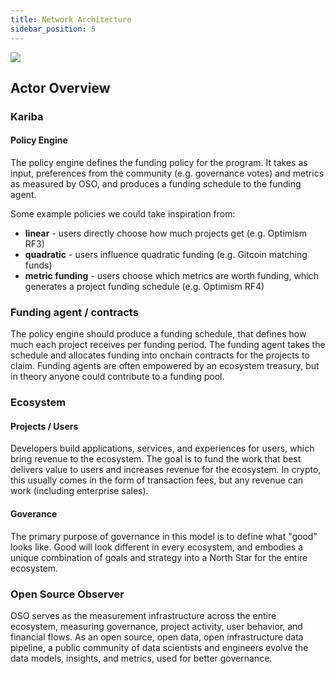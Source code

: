 ```yaml
---
title: Network Architecture
sidebar_position: 5
---
```


[![](https://mermaid.ink/img/pako:eNp9lE1v2zAMhv-KoHOD3nMYkC3dUHRZgmbbpd5BkRlHq00ZlJQsKPrfR1tyErlB7Is-HpF6X9J-k9qWIKdyMpkU6I2vYSoKyS_2KwVua3vQO0VefH8uUPDjwqYi1e6EdfalkMsWUKxtIA1iuXFAe6BC_ols96jWdNh6KWZtK-7FbPWY7bemhdogMDRXXp3mGWSwhH9AA5OmLk-Eqj467xiapeG1GGIyYYkrshocAzz9dM754VaJtodOVc-yno85I7ZgM-urIQHLkXvaNk1A44983QdtHUeBJrvv3nqWyNvfLHuKCtnhe_G7X81AT6BcoCyS-JkWc6_J_gXdW7RKw2w_uJjxlxvnGE5GoZ-DqcsktD8zChGpZ9gDBkjccMuRIWxnpB9xa6lJcNQ-IhbgyehTzWxtdIo2xI7c14DD5VQF6COTK1j0B4a7pdaI4IWCG1Se8gYYpdzERq3xqshsFJfhqR-IH-APll7zevTquzr2A_GA1fib6bW_RDsMVsmLS0Jb9KRiPyyRP3OD57Ur6aKIuaHYOGOHT0kj98Xi1lQsd0DPofMWuHRoRbAFAu71a3U-RTgX-oQN_dyB8k42QI0yJf_b3rqlQvodNGxQ938rVedmge_MqeDt-ohaTj0FuJNkQ7WT062qHc9CWyoPc6O4Mk1aff8PNmWg1g?type=png)](https://mermaid.live/edit#pako:eNp9lE1v2zAMhv-KoHOD3nMYkC3dUHRZgmbbpd5BkRlHq00ZlJQsKPrfR1tyErlB7Is-HpF6X9J-k9qWIKdyMpkU6I2vYSoKyS_2KwVua3vQO0VefH8uUPDjwqYi1e6EdfalkMsWUKxtIA1iuXFAe6BC_ols96jWdNh6KWZtK-7FbPWY7bemhdogMDRXXp3mGWSwhH9AA5OmLk-Eqj467xiapeG1GGIyYYkrshocAzz9dM754VaJtodOVc-yno85I7ZgM-urIQHLkXvaNk1A44983QdtHUeBJrvv3nqWyNvfLHuKCtnhe_G7X81AT6BcoCyS-JkWc6_J_gXdW7RKw2w_uJjxlxvnGE5GoZ-DqcsktD8zChGpZ9gDBkjccMuRIWxnpB9xa6lJcNQ-IhbgyehTzWxtdIo2xI7c14DD5VQF6COTK1j0B4a7pdaI4IWCG1Se8gYYpdzERq3xqshsFJfhqR-IH-APll7zevTquzr2A_GA1fib6bW_RDsMVsmLS0Jb9KRiPyyRP3OD57Ur6aKIuaHYOGOHT0kj98Xi1lQsd0DPofMWuHRoRbAFAu71a3U-RTgX-oQN_dyB8k42QI0yJf_b3rqlQvodNGxQ938rVedmge_MqeDt-ohaTj0FuJNkQ7WT062qHc9CWyoPc6O4Mk1aff8PNmWg1g)

## Actor Overview

### Kariba

#### Policy Engine

The policy engine defines the funding policy for the program.
It takes as input, preferences from the community (e.g. governance votes)
and metrics as measured by OSO,
and produces a funding schedule to the funding agent.

Some example policies we could take inspiration from:

- **linear** - users directly choose how much projects get (e.g. Optimism RF3)
- **quadratic** - users influence quadratic funding (e.g. Gitcoin matching funds)
- **metric funding** - users choose which metrics are worth funding, which generates a project funding schedule (e.g. Optimism RF4)

### Funding agent / contracts

The policy engine should produce a funding schedule, that defines how much
each project receives per funding period.
The funding agent takes the schedule and allocates funding into onchain
contracts for the projects to claim.
Funding agents are often empowered by an ecosystem treasury,
but in theory anyone could contribute to a funding pool.

### Ecosystem

#### Projects / Users

Developers build applications, services, and experiences for users,
which bring revenue to the ecosystem.
The goal is to fund the work that best delivers value to users
and increases revenue for the ecosystem.
In crypto, this usually comes in the form of transaction fees,
but any revenue can work (including enterprise sales).

#### Goverance

The primary purpose of governance in this model is to define
what "good" looks like.
Good will look different in every ecosystem,
and embodies a unique combination of goals and strategy
into a North Star for the entire ecosystem.

### Open Source Observer

OSO serves as the measurement infrastructure across the entire
ecosystem, measuring governance, project activity,
user behavior, and financial flows.
As an open source, open data, open infrastructure data pipeline,
a public community of data scientists and engineers evolve the
data models, insights, and metrics,
used for better governance.
